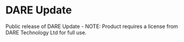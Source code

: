 # DARE Update
Public release of DARE Update - NOTE: Product requires a license from DARE Technology Ltd for full use.
